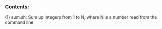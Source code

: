 ### Contents:

(1) sum.sh: Sum up integers from 1 to N, where N is a number read from the command line


